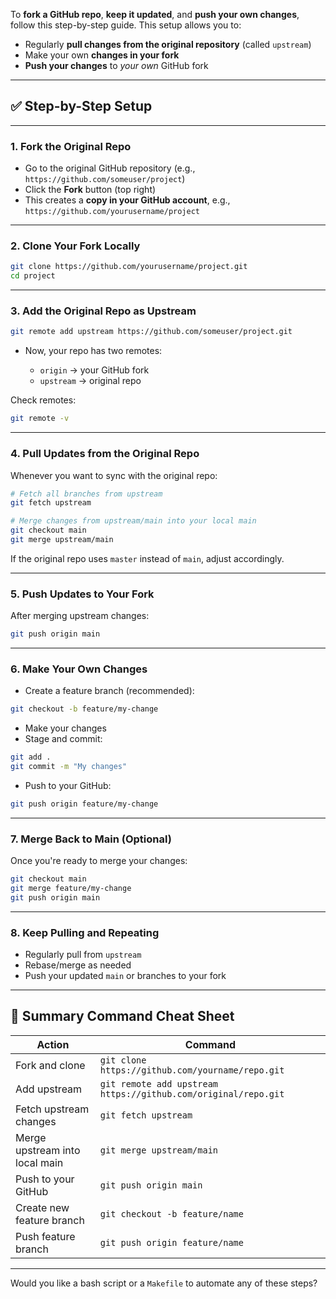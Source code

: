 To **fork a GitHub repo**, **keep it updated**, and **push your own changes**, follow this step-by-step guide. This setup allows you to:

* Regularly **pull changes from the original repository** (called `upstream`)
* Make your own **changes in your fork**
* **Push your changes** to *your own* GitHub fork

---

## ✅ Step-by-Step Setup

---

### **1. Fork the Original Repo**

* Go to the original GitHub repository (e.g., `https://github.com/someuser/project`)
* Click the **Fork** button (top right)
* This creates a **copy in your GitHub account**, e.g., `https://github.com/yourusername/project`

---

### **2. Clone Your Fork Locally**

```bash
git clone https://github.com/yourusername/project.git
cd project
```

---

### **3. Add the Original Repo as Upstream**

```bash
git remote add upstream https://github.com/someuser/project.git
```

* Now, your repo has two remotes:

  * `origin` → your GitHub fork
  * `upstream` → original repo

Check remotes:

```bash
git remote -v
```

---

### **4. Pull Updates from the Original Repo**

Whenever you want to sync with the original repo:

```bash
# Fetch all branches from upstream
git fetch upstream

# Merge changes from upstream/main into your local main
git checkout main
git merge upstream/main
```

If the original repo uses `master` instead of `main`, adjust accordingly.

---

### **5. Push Updates to Your Fork**

After merging upstream changes:

```bash
git push origin main
```

---

### **6. Make Your Own Changes**

* Create a feature branch (recommended):

```bash
git checkout -b feature/my-change
```

* Make your changes
* Stage and commit:

```bash
git add .
git commit -m "My changes"
```

* Push to your GitHub:

```bash
git push origin feature/my-change
```

---

### **7. Merge Back to Main (Optional)**

Once you're ready to merge your changes:

```bash
git checkout main
git merge feature/my-change
git push origin main
```

---

### **8. Keep Pulling and Repeating**

* Regularly pull from `upstream`
* Rebase/merge as needed
* Push your updated `main` or branches to your fork

---

## 🔁 Summary Command Cheat Sheet

| Action                         | Command                                                        |
| ------------------------------ | -------------------------------------------------------------- |
| Fork and clone                 | `git clone https://github.com/yourname/repo.git`               |
| Add upstream                   | `git remote add upstream https://github.com/original/repo.git` |
| Fetch upstream changes         | `git fetch upstream`                                           |
| Merge upstream into local main | `git merge upstream/main`                                      |
| Push to your GitHub            | `git push origin main`                                         |
| Create new feature branch      | `git checkout -b feature/name`                                 |
| Push feature branch            | `git push origin feature/name`                                 |

---

Would you like a bash script or a `Makefile` to automate any of these steps?
